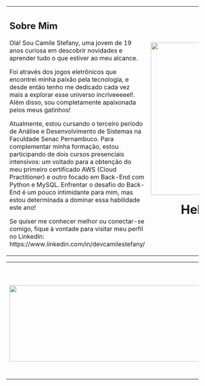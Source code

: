 
<table>
  <tr>
    <td>
      <h2>Sobre Mim</h2>
      <p>Olá! Sou Camile Stefany, uma jovem de 19 anos curiosa em descobrir novidades e aprender tudo o que estiver ao meu alcance.</p>
      <p>Foi através dos jogos eletrônicos que encontrei minha paixão pela tecnologia, e desde então tenho me dedicado cada vez mais a explorar esse universo incríveeeeel!. Além disso, sou completamente apaixonada pelos meus gatinhos!</p>
      <p>Atualmente, estou cursando o terceiro período de Análise e Desenvolvimento de Sistemas na Faculdade Senac Pernambuco. Para complementar minha formação, estou participando de dois cursos presenciais intensivos: um voltado para a obtenção do meu primeiro certificado AWS (Cloud Practitioner) e outro focado em Back-End com Python e MySQL. Enfrentar o desafio do Back-End é um pouco intimidante para mim, mas estou determinada a dominar essa habilidade este ano!</p>
      <p>Se quiser me conhecer melhor ou conectar-se comigo, fique à vontade para visitar meu perfil no LinkedIn: https://www.linkedin.com/in/devcamilestefany/</p>
    </td>
    <td>
      <p><img src="https://media1.giphy.com/media/v1.Y2lkPTc5MGI3NjExemlsYWljMXhhOXRpNHlhNzBwdWhmZ3FndDl1MzJ0eWc5eGNmanlnNCZlcD12MV9pbnRlcm5hbF9naWZfYnlfaWQmY3Q9Zw/13HBDT4QSTpveU/giphy.gif" width="400px" style="float: right;"></p>
      <h1 align="center">Hello World!<img src="https://media2.giphy.com/media/v1.Y2lkPTc5MGI3NjExYm8zMnJ0YXlpcmhnbXQ2Y3lyOXNtcnRpMndhOHY0dDg0NWNjZWVoZyZlcD12MV9pbnRlcm5hbF9naWZfYnlfaWQmY3Q9cw/xUPGcfEAZhlZXCZrbi/giphy.gif" width="50px"></h1>
    </td>
  </tr>
</table>


<table>
  <tr>
    <td>
      <p><img src="https://64.media.tumblr.com/443cf0325430e2e067f13ba4a6372f78/tumblr_mlarbsHxIG1rvkw6no1_500.gifv" width="500px" height="200px" style="float: left;"></p>
    </td>
    <td align="right">
      <div>
        <a href="https://github.com/camsste">
          <img loading="lazy" height="150em" src="https://github-readme-stats.vercel.app/api?username=camsste&show_icons=true&theme=dracula&include_all_commits=true&count_private=true"/>
          <img loading="lazy" height="150em" src="https://github-readme-stats.vercel.app/api/top-langs/?username=camsste&layout=compact&langs_count=7&theme=dracula"/>
        </a>
      </div>
    </td>
  </tr>
</table>

